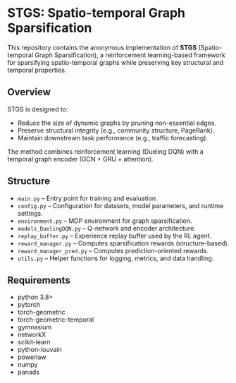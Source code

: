 # STGS: Spatio-temporal Graph Sparsification

This repository contains the anonymous implementation of **STGS** (Spatio-temporal Graph Sparsification), a reinforcement learning-based framework for sparsifying spatio-temporal graphs while preserving key structural and temporal properties.

## Overview

STGS is designed to:
- Reduce the size of dynamic graphs by pruning non-essential edges.
- Preserve structural integrity (e.g., community structure, PageRank).
- Maintain downstream task performance (e.g., traffic forecasting).

The method combines reinforcement learning (Dueling DQN) with a temporal graph encoder (GCN + GRU + attention).

## Structure
- `main.py` – Entry point for training and evaluation.
- `config.py` – Configuration for datasets, model parameters, and runtime settings.
- `environment.py` – MDP environment for graph sparsification.
- `models_DuelingDQN.py` – Q-network and encoder architecture.
- `replay_buffer.py` – Experience replay buffer used by the RL agent.
- `reward_manager.py` – Computes sparsification rewards (structure-based).
- `reward_manager_pred.py` – Computes prediction-oriented rewards.
- `utils.py` – Helper functions for logging, metrics, and data handling.

## Requirements
- python 3.8+
- pytorch 
- torch-geometric
- torch-geometric-temporal
- gymnasium
- networkX
- scikit-learn
- python-louvain
- powerlaw
- numpy
- panads


